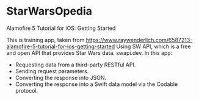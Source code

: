 # StarWarsOpedia
Alamofire 5 Tutorial for iOS: Getting Started

This is training app, taken from https://www.raywenderlich.com/6587213-alamofire-5-tutorial-for-ios-getting-started
Using SW API, which is a free and open API that provides Star Wars data. swapi.dev.
In this app:
- Requesting data from a third-party RESTful API.
- Sending request parameters.
- Converting the response into JSON.
- Converting the response into a Swift data model via the Codable protocol.
